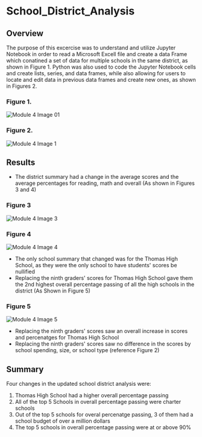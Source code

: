 # School_District_Analysis
## Overview
The purpose of this excercise was to understand and utilize Jupyter Notebook in order to read a Microsoft Excell file and create a data Frame which conatined a set of data for multiple schools in the same district, as shown in Figure 1. Python was also used to code the Jupyter Notebook cells and create lists, series, and data frames, while also allowing for users to locate and edit data in previous data frames and create new ones, as shown in Figures 2.
### Figure 1. 
![Module 4 Image 01](https://user-images.githubusercontent.com/88119309/132120990-e4041477-3f83-4885-84dd-766ec1f924b9.PNG)
### Figure 2. 
![Module 4 Image 1](https://user-images.githubusercontent.com/88119309/132120996-7b90e241-5118-43fe-9122-5aaad510275e.PNG)
## Results
* The district summary had a change in the average scores and the average percentages for reading, math and overall (As shown in Figures 3 and 4)
### Figure 3
![Module 4 Image 3](https://user-images.githubusercontent.com/88119309/132121026-3a55fcb7-0021-4e2e-8c9d-946c1a112ad6.PNG)
### Figure 4
![Module 4 Image 4](https://user-images.githubusercontent.com/88119309/132121036-2c052753-dfef-4665-a743-f19d794ba2eb.PNG)
* The only school summary that changed was for the Thomas High School, as they were the only school to have students' scores be nullified
* Replacing the ninth graders' scores for Thomas High School gave them the 2nd highest overall percentage passing of all the high schools in the district (As Shown in Figure 5)
### Figure 5
![Module 4 Image 5](https://user-images.githubusercontent.com/88119309/132121052-8c964c87-e1a3-4b86-aa09-252b1ef82015.PNG)
* Replacing the ninth graders' scores saw an overall increase in scores and percenatges for Thomas High School
* Replacing the ninth graders' scores saw no difference in the scores by school spending, size, or school type (reference Figure 2)
## Summary
Four changes in the updated school district analysis were:
  1. Thomas High School had a higher overall percentage passing
  2. All of the top 5 Schools in overall percentage passing were charter schools
  3. Out of the top 5 schools for overal percenatge passing, 3 of them had a school budget of over a million dollars
  4. The top 5 schools in overall percentage passing were at or above 90%
